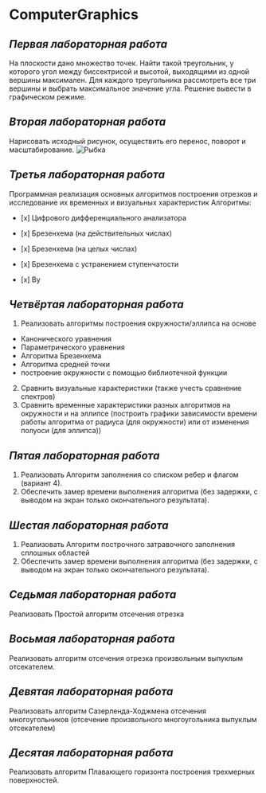# ComputerGraphics

## *Первая лабораторная работа*
На плоскости дано множество точек. Найти такой треугольник, у которого угол между биссектрисой и высотой, выходящими из одной вершины максимален.
Для каждого треугольника рассмотреть все три вершины и выбрать максимальное значение угла.
Решение вывести в графическом режиме.


## *Вторая лабораторная работа*
Нарисовать исходный рисунок, осуществить его перенос, поворот и масштабирование.
![Рыбка](https://user-images.githubusercontent.com/54107546/85201369-735f7480-b307-11ea-85f2-b97f5d11644e.jpg)


## *Третья лабораторная работа*
Программная реализация основных алгоритмов построения отрезков и исследование их временных и визуальных характеристик
Алгоритмы: 
<ul><li>[x] Цифрового дифференциального анализатора</li></ul>
<ul><li>[x] Брезенхема (на действительных числах)</li></ul>
<ul><li>[x] Брезенхема (на целых числах)</li></ul>
<ul><li>[x] Брезенхема с устранением ступенчатости</li></ul>
<ul><li>[x] Ву</li></ul>
  

## *Четвёртая лабораторная работа*
1.	Реализовать алгоритмы построения окружности/эллипса на основе 
- Канонического уравнения
- Параметрического уравнения
- Алгоритма Брезенхема 
- Алгоритма средней точки 
- построение окружности с помощью библиотечной функции 
2.	Сравнить визуальные характеристики (также учесть сравнение спектров)
3.	Сравнить временные характеристики разных алгоритмов на окружности и на эллипсе (построить графики зависимости времени работы алгоритма от радиуса (для окружности) или от изменения полуоси (для эллипса))


## *Пятая лабораторная работа*
1.	Реализовать Алгоритм заполнения со списком ребер  и флагом  (вариант 4).
1.	Обеспечить замер времени выполнения алгоритма (без задержки, с выводом на экран только окончательного результата).


## *Шестая лабораторная работа*
1.	Реализовать Алгоритм построчного затравочного заполнения сплошных областей
1.	Обеспечить замер времени выполнения алгоритма (без задержки, с выводом на экран только окончательного результата).


## *Седьмая лабораторная работа*
Реализовать Простой алгоритм отсечения отрезка


## *Восьмая лабораторная работа*
Реализовать алгоритм отсечения отрезка произвольным выпуклым отсекателем.


## *Девятая лабораторная работа*
Реализовать алгоритм Сазерленда-Ходжмена отсечения многоугольников (отсечение произвольного многоугольника выпуклым отсекателем)


## *Десятая лабораторная работа*
Реализовать алгоритм Плавающего горизонта построения трехмерных поверхностей.
